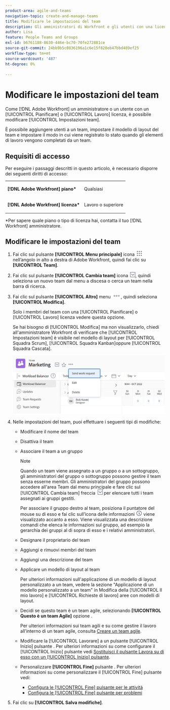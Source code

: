 ```yaml
---
product-area: agile-and-teams
navigation-topic: create-and-manage-teams
title: Modificare le impostazioni del team
description: Gli amministratori di Workfront e gli utenti con una licenza Pianifica o Lavoro possono modificare le impostazioni del team.
author: Lisa
feature: People Teams and Groups
exl-id: b6761188-8630-446e-bc70-70fe272881ce
source-git-commit: 24bb9b5c0836196a1c6e15f828eb47bbd489ef25
workflow-type: tm+mt
source-wordcount: '487'
ht-degree: 0%

---
```


# Modificare le impostazioni del team

Come [!DNL Adobe Workfront] un amministratore o un utente con un [!UICONTROL Pianificare] o [!UICONTROL Lavoro] licenza, è possibile modificare [!UICONTROL Impostazioni team].

È possibile aggiungere utenti a un team, impostare il modello di layout del team e impostare il modo in cui viene registrato lo stato quando gli elementi di lavoro vengono completati da un team.

## Requisiti di accesso

Per eseguire i passaggi descritti in questo articolo, è necessario disporre dei seguenti diritti di accesso:

<table style="table-layout:auto"> 
 <col> 
 </col> 
 <col> 
 </col> 
 <tbody> 
  <tr> 
   <td role="rowheader"><strong>[!DNL Adobe Workfront] piano*</strong></td> 
   <td> <p>Qualsiasi</p> </td> 
  </tr> 
  <tr> 
   <td role="rowheader"><strong>[!DNL Adobe Workfront] licenza*</strong></td> 
   <td> <p>Lavoro o superiore</p> </td> 
  </tr> 
 </tbody> 
</table>

&#42;Per sapere quale piano o tipo di licenza hai, contatta il tuo [!DNL Workfront] amministratore.

## Modificare le impostazioni del team

1. Fai clic sul pulsante **[!UICONTROL Menu principale]** icona ![](assets/main-menu-icon.png) nell’angolo in alto a destra di Adobe Workfront, quindi fai clic su **[!UICONTROL Team]**.

1. Fai clic sul pulsante **[!UICONTROL Cambia team]** icona ![Icona Cambia team](assets/switch-team-icon.png), quindi seleziona un nuovo team dal menu a discesa o cerca un team nella barra di ricerca.

1. Fai clic sul pulsante **[!UICONTROL Altro]** menu ![](assets/more-icon.png), quindi seleziona **[!UICONTROL Modifica]**.

   Solo i membri del team con una [!UICONTROL Pianificare] o [!UICONTROL Lavoro] licenza vedere questa opzione.

   Se hai bisogno di [!UICONTROL Modifica] ma non visualizzarlo, chiedi all&#39;amministratore Workfront di verificare che [!UICONTROL Impostazioni team] è visibile nel modello di layout per [!UICONTROL Squadra Scrum], [!UICONTROL Squadra Kanban]oppure [!UICONTROL Squadra Cascata].

   ![](assets/edit-team-settings-1.png)

1. Nelle impostazioni del team, puoi effettuare i seguenti tipi di modifiche:

   * Modificare il nome del team
   * Disattiva il team
   * Associare il team a un gruppo

      >[!NOTE]
      >
      >Quando un team viene assegnato a un gruppo o a un sottogruppo, gli amministratori del gruppo o sottogruppo possono gestire il team senza esserne membri. Gli amministratori del gruppo possono accedere all&#39;area Team dal menu principale e fare clic sul [!UICONTROL Cambia team] freccia ![Icona Cambia team](assets/switch-team-icon.png) per elencare tutti i team assegnati ai gruppi gestiti.

      Per associare il gruppo destro al team, posiziona il puntatore del mouse su di esso e fai clic sull’icona delle informazioni ![](assets/info-icon.png) viene visualizzato accanto a esso. Viene visualizzata una descrizione comandi che elenca le informazioni sul gruppo, ad esempio la gerarchia dei gruppi al di sopra di esso e i relativi amministratori.

   * Designare il proprietario del team
   * Aggiungi e rimuovi membri del team
   * Aggiungi una descrizione del team
   * Applicare un modello di layout al team

      Per ulteriori informazioni sull&#39;applicazione di un modello di layout personalizzato a un team, vedere la sezione &quot;Applicazione di un modello personalizzato a un team&quot; in Modifica della [!UICONTROL Il mio lavoro] e [!UICONTROL Richieste di lavoro] aree con modelli di layout.

   * Decidi se questo team è un team agile, selezionando **[!UICONTROL Questo è un team Agile]** opzione .

      Per ulteriori informazioni sui team agili e su come gestire il lavoro all’interno di un team agile, consulta [Creare un team agile](../../agile/get-started-with-agile-in-workfront/create-an-agile-team.md).

   * Modificare la [!UICONTROL Lavorare] a un pulsante [!UICONTROL Inizio] pulsante . Per ulteriori informazioni su come configurare il [!UICONTROL Inizio] pulsante vedi [Sostituisci il pulsante Lavora su di esso con un [!UICONTROL Inizio] pulsante](../../people-teams-and-groups/create-and-manage-teams/work-on-it-button-to-start-button.md).
   * Personalizzare **[!UICONTROL Fine]** pulsante . Per ulteriori informazioni su come personalizzare il [!UICONTROL Fine] pulsante vedi:

      * [Configura le [!UICONTROL Fine] pulsante per le attività](../../people-teams-and-groups/create-and-manage-teams/configure-the-done-button-for-tasks.md)
      * [Configura le [!UICONTROL Fine] pulsante per problemi](../../people-teams-and-groups/create-and-manage-teams/configure-the-done-button-for-issues.md)

1. Fai clic su **[!UICONTROL Salva modifiche]**.
